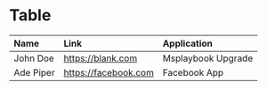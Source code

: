 # Table

| Name | Link | Application |
| :--- | :--- | :--- |
| John Doe | https://blank.com | Msplaybook Upgrade |
| Ade Piper | https://facebook.com | Facebook App |


